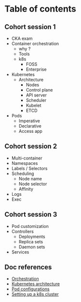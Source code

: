# Table of contents

## Cohort session 1

- CKA exam
- Container orchestration
  - why ?
  - Tools
  - k8s
    - FOSS
    - Enterprise
- Kubernetes
  - Architecture
    - Nodes
    - Control plane
    - API server
    - Scheduler
    - Kubelet
    - ETCD
- Pods
  - Imperative
  - Declarative
  - Access app

## Cohort session 2

- Multi-container
- Namespaces
- Labels / Selectors
- Scheduling
  - Node name
  - Node selector
  - Affinity
- Logs
- Exec

## Cohort session 3

- Pod customization
- Controllers
  - Deployments
  - Replica sets
  - Daemon sets
- Services

## Doc references

- [Orchestration](docs/orchestration.md)
- [Kubernetes architecture](docs/architecture.md)
- [Pod configurations](docs/pods_setup.md)
- [Setting up a k8s cluster](docs/k8s_cluster_setup.md.md)
